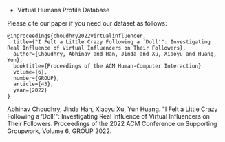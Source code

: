 * Virtual Humans Profile Database

Please cite our paper if you need our dataset as follows:

```
@inproceedings{choudhry2022virtualinfluencer,
  title={"I Felt a Little Crazy Following a ‘Doll'": Investigating Real Influence of Virtual Influencers on Their Followers},
  author={Choudhry, Abhinav and Han, Jinda and Xu, Xiaoyu and Huang, Yun},
  booktitle={Proceedings of the ACM Human-Computer Interaction}
  volume={6},
  number={GROUP},
  article={43},
  year={2022}
}
```

Abhinav Choudhry, Jinda Han, Xiaoyu Xu, Yun Huang. "I Felt a Little Crazy Following a ‘Doll'": Investigating Real Influence of Virtual Influencers on Their Followers. Proceedings of the 2022 ACM Conference on Supporting Groupwork, Volume 6, GROUP 2022. 

